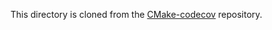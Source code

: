 This directory is cloned from the
[CMake-codecov](https://github.com/RWTH-HPC/CMake-codecov)
repository.